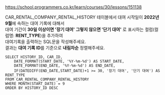 https://school.programmers.co.kr/learn/courses/30/lessons/151138

CAR_RENTAL_COMPANY_RENTAL_HISTORY 테이블에서 대여 시작일이 **2022년 9월**에 속하는 대여 기록에 대해서  
대여 기간이 **30일 이상이면 '장기 대여' 그렇지 않으면 '단기 대여'** 로 표시하는 컬럼(컬럼명: **RENT_TYPE**)을 추가하여  
대여기록을 출력하는 SQL문을 작성해주세요.  
결과는 **대여 기록 ID**를 기준으로 **내림차순** 정렬해주세요.  

```
SELECT HISTORY_ID, CAR_ID, 
    DATE_FORMAT(START_DATE, '%Y-%m-%d') AS START_DATE,
    DATE_FORMAT(END_DATE, '%Y-%m-%d') AS END_DATE,
    IF(DATEDIFF(END_DATE,START_DATE)+1 >= 30, '장기 대여', '단기 대여') AS RENT_TYPE
FROM CAR_RENTAL_COMPANY_RENTAL_HISTORY
WHERE MONTH(START_DATE) = 9
ORDER BY HISTORY_ID DESC
```
